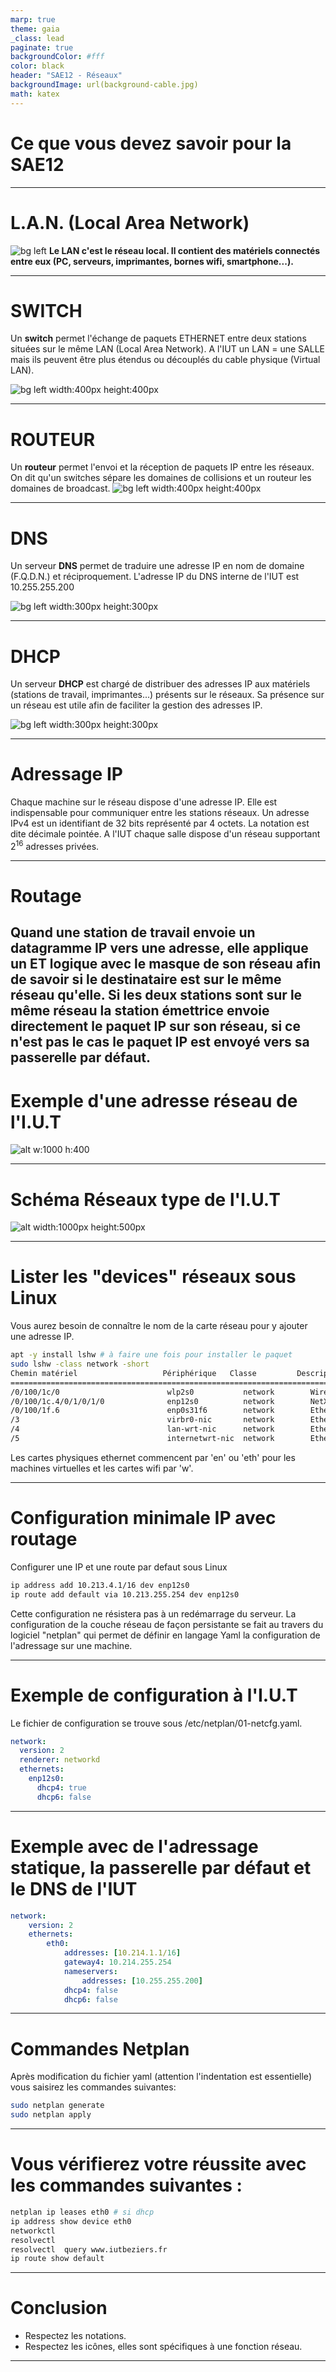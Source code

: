```yaml
---
marp: true
theme: gaia
_class: lead
paginate: true
backgroundColor: #fff
color: black
header: "SAE12 - Réseaux"
backgroundImage: url(background-cable.jpg)
math: katex
---
```

<!-- backgroundImage: url(background-cable.jpg)-->
# Ce que vous devez savoir pour la SAE12

---

# L.A.N. (Local Area Network)
<!-- backgroundImage: url()-->
![bg left](../images/lan1.png)
**Le LAN c'est le réseau local. Il contient des matériels connectés entre eux (PC, serveurs, imprimantes, bornes wifi, smartphone...).**

---

# SWITCH

Un **switch** permet l'échange de paquets ETHERNET entre deux stations situées sur le même LAN (Local Area Network). A l'IUT un LAN = une SALLE mais ils peuvent être plus étendus ou découplés du cable physique (Virtual LAN).

![bg left width:400px height:400px  ](../images/workgroup-switch.png)

---

# ROUTEUR

Un **routeur** permet l'envoi et la réception de paquets IP entre les réseaux. On dit qu'un switches sépare les domaines de collisions et un routeur les domaines de broadcast.
![bg left width:400px height:400px  ](../images/router.jpg)

---

# DNS

Un serveur **DNS** permet de traduire une adresse IP en nom de domaine (F.Q.D.N.)  et réciproquement. L'adresse  IP du DNS interne de l'IUT est 10.255.255.200

![bg left width:300px height:300px](../images/dns-serveur.png)

---

# DHCP

Un serveur **DHCP** est chargé de distribuer des adresses IP aux matériels (stations de travail, imprimantes...) présents sur le réseaux.
Sa présence sur un réseau est utile afin de faciliter la gestion des adresses IP.

![bg left width:300px height:300px](../images/dhcp-server.png)

---

# Adressage IP

Chaque machine sur le réseau dispose d'une adresse IP. Elle est indispensable pour communiquer entre les stations réseaux.
Un adresse IPv4 est un identifiant de 32 bits représenté par 4 octets.
La notation est dite décimale pointée.
A l'IUT chaque salle dispose d'un réseau supportant $2^{16}$ adresses privées.

---

# Routage


Quand une station de travail envoie un datagramme IP vers une adresse, elle applique un ET logique avec le masque de son réseau afin de savoir si le destinataire est sur le même réseau qu'elle. Si les deux stations sont sur le même réseau la station émettrice envoie directement le paquet IP sur son réseau, si ce n'est pas le cas le paquet IP est envoyé vers sa passerelle par défaut.
---

# Exemple d'une adresse réseau de l'I.U.T

![alt w:1000 h:400](../images/ipaddr.png)

---

# Schéma Réseaux type de l'I.U.T

![alt width:1000px height:500px](../images/lan.svg)

---

# Lister les "devices" réseaux sous Linux

Vous aurez besoin de connaître le nom de la carte réseau pour y ajouter une adresse IP.

```bash
apt -y install lshw # à faire une fois pour installer le paquet
sudo lshw -class network -short
Chemin matériel                   Périphérique   Classe         Description
==============================================================================
/0/100/1c/0                        wlp2s0           network        Wireless 8265 / 8275
/0/100/1c.4/0/1/0/1/0              enp12s0          network        NetXtreme BCM57761 Gigabit Ethernet 
/0/100/1f.6                        enp0s31f6        network        Ethernet Connection (5) I219-LM
/3                                 virbr0-nic       network        Ethernet interface
/4                                 lan-wrt-nic      network        Ethernet interface
/5                                 internetwrt-nic  network        Ethernet interface
```

Les cartes physiques ethernet commencent par 'en' ou 'eth' pour les machines virtuelles et les cartes wifi par 'w'.

---

# Configuration minimale IP avec routage

Configurer une IP et une route par defaut sous Linux

```bash
ip address add 10.213.4.1/16 dev enp12s0
ip route add default via 10.213.255.254 dev enp12s0
```

Cette configuration ne résistera pas à un redémarrage du serveur.
La configuration de la couche réseau de façon persistante se fait au travers du logiciel "netplan" qui permet de définir en langage Yaml la configuration de l'adressage sur une machine.

---

# Exemple de configuration à l'I.U.T

Le fichier de configuration se trouve sous /etc/netplan/01-netcfg.yaml.

```yaml
network:
  version: 2
  renderer: networkd 
  ethernets:
    enp12s0:
      dhcp4: true
      dhcp6: false
```

---

# Exemple avec de l'adressage statique, la passerelle par défaut et le DNS de l'IUT

```yaml
network:
    version: 2
    ethernets:
        eth0:
            addresses: [10.214.1.1/16]
            gateway4: 10.214.255.254
            nameservers:
                addresses: [10.255.255.200]
            dhcp4: false
            dhcp6: false
```

---

# Commandes Netplan

Après modification du fichier yaml (attention l'indentation est essentielle)  vous saisirez les commandes suivantes:

```bash
sudo netplan generate 
sudo netplan apply
```

---

# Vous vérifierez votre réussite avec les commandes suivantes :

```bash
netplan ip leases eth0 # si dhcp
ip address show device eth0
networkctl 
resolvectl  
resolvectl  query www.iutbeziers.fr
ip route show default
```

---

# Conclusion

- Respectez les notations.
- Respectez les icônes, elles sont spécifiques à une fonction réseau.

---